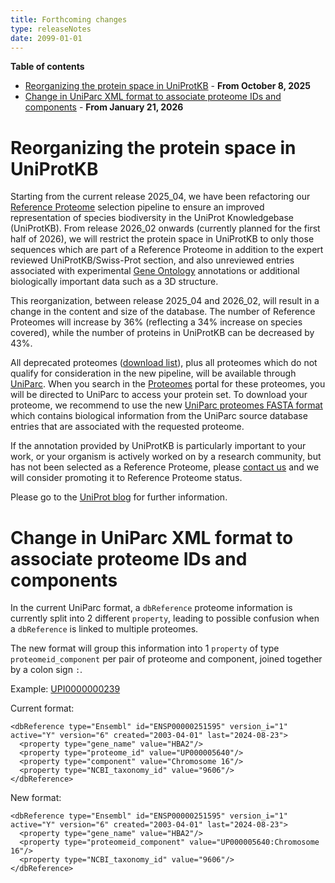 ```yaml
---
title: Forthcoming changes
type: releaseNotes
date: 2099-01-01
---
```


**Table of contents**

   * [Reorganizing the protein space in UniProtKB](#reorganizing-the-protein-space-in-uniprotkb) - **From October 8, 2025**
   * [Change in UniParc XML format to associate proteome IDs and components](#change-in-uniparc-xml-format-to-associate-proteome-ids-and-components) - **From January 21, 2026**


# Reorganizing the protein space in UniProtKB

Starting from the current release 2025_04, we have been refactoring our [Reference Proteome](https://www.uniprot.org/help/reference_proteome) selection pipeline to ensure an improved representation of species biodiversity in the UniProt Knowledgebase (UniProtKB). From release 2026_02 onwards (currently planned for the first half of 2026), we will restrict the protein space in UniProtKB to only those sequences which are part of a Reference Proteome in addition to the expert reviewed UniProtKB/Swiss-Prot section, and also unreviewed entries associated with experimental [Gene Ontology](https://www.uniprot.org/help/gene-ontology) annotations or additional biologically important data such as a 3D structure.

This reorganization, between release 2025_04 and 2026_02, will result in a change in the content and size of the database. The number of Reference Proteomes will increase by 36% (reflecting a 34% increase on species covered), while the number of proteins in UniProtKB can be decreased by 43%.

All deprecated proteomes ([download list](https://ftp.ebi.ac.uk/pub/contrib/UniProt/proteomes/proteomes_to_be_removed_from_UPKB.tsv)), plus all proteomes which do not qualify for consideration in the new pipeline, will be available through [UniParc](https://www.uniprot.org/uniparc/). When you search in the [Proteomes](https://www.uniprot.org/proteomes/) portal for these proteomes, you will be directed to UniParc to access your protein set. To download your proteome, we recommend to use the new [UniParc proteomes FASTA format](https://www.uniprot.org/help/fasta-headers#uniparc-proteomes) which contains biological information from the UniParc source database entries that are associated with the requested proteome.

If the annotation provided by UniProtKB is particularly important to your work, or your organism is actively worked on by a research community, but has not been selected as a Reference Proteome, please [contact us](https://www.uniprot.org/contact) and we will consider promoting it to Reference Proteome status.

Please go to the [UniProt blog](https://insideuniprot.blogspot.com/2025/06/capturing-diversity-of-life.html) for further information.

# Change in UniParc XML format to associate proteome IDs and components

In the current UniParc format, a `dbReference` proteome information is currently split into 2 different `property`, leading to possible confusion when a `dbReference` is linked to multiple proteomes.

The new format will group this information into 1 `property` of type `proteomeid_component` per pair of proteome and component, joined together by a colon sign `:`.

Example: [UPI0000000239](https://rest.uniprot.org/uniparc/UPI0000000239.xml)

Current format:

```
<dbReference type="Ensembl" id="ENSP00000251595" version_i="1" active="Y" version="6" created="2003-04-01" last="2024-08-23">
  <property type="gene_name" value="HBA2"/>
  <property type="proteome_id" value="UP000005640"/>
  <property type="component" value="Chromosome 16"/>
  <property type="NCBI_taxonomy_id" value="9606"/>
</dbReference>
```

New format:

```
<dbReference type="Ensembl" id="ENSP00000251595" version_i="1" active="Y" version="6" created="2003-04-01" last="2024-08-23">
  <property type="gene_name" value="HBA2"/>
  <property type="proteomeid_component" value="UP000005640:Chromosome 16"/>
  <property type="NCBI_taxonomy_id" value="9606"/>
</dbReference>
```
